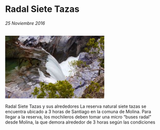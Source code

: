 # Radal Siete Tazas

###### 25 Noviembre 2016

![Screenshot](img/radal.jpg)

Radal Siete Tazas y sus alrededores La reserva natural siete tazas se encuentra ubicado a 3 horas de Santiago en la comuna de Molina. Para llegar a la reserva, los mochileros deben tomar una micro “buses radal” desde Molina, la que demora alrededor de 3 horas según las condiciones
